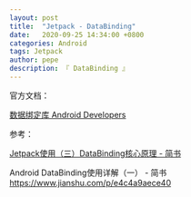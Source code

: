 ```yaml
---
layout: post
title:  "Jetpack - DataBinding"
date:   2020-09-25 14:34:00 +0800
categories: Android
tags: Jetpack
author: pepe
description: 『 DataBinding 』
---
```


官方文档：

[数据绑定库  Android Developers](https://developer.android.google.cn/topic/libraries/data-binding)



参考：

[Jetpack使用（三）DataBinding核心原理 - 简书](https://www.jianshu.com/p/adba47bd2b3d)

Android DataBinding使用详解（一） - 简书
https://www.jianshu.com/p/e4c4a9aece40








